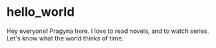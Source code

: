 # hello_world

Hey  everyone!
Pragyna here.
I love to read novels, and to watch series.
Let's know what the world thinks of time.
